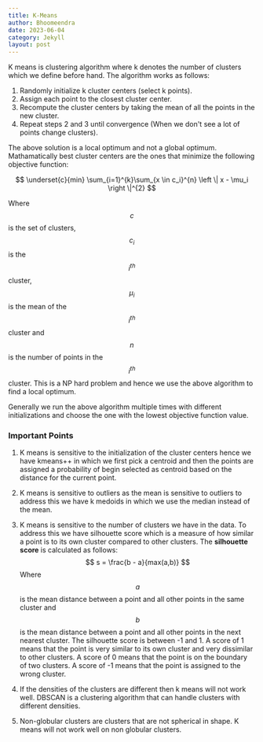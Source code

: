 ```yaml
---
title: K-Means
author: Bhoomeendra 
date: 2023-06-04
category: Jekyll
layout: post
---
```


K means is clustering algorithm where k denotes the number of clusters which we define before hand. The algorithm works as follows:

1. Randomly initialize k cluster centers (select k points).
2. Assign each point to the closest cluster center.
3. Recompute the cluster centers by taking the mean of all the points in the new cluster.
4. Repeat steps 2 and 3 until convergence (When we don't see a lot of points change clusters).

The above solution is a local optimum and not a global optimum. Mathamatically best cluster centers are the ones that minimize the following objective function:

$$ \underset{c}{min} \sum_{i=1}^{k}\sum_{x \in c_i}^{n} \left \| x - \mu_i \right \|^{2} $$

Where $$c$$ is the set of clusters, $$c_i$$ is the $$i^{th}$$ cluster, $$\mu_i$$ is the mean of the $$i^{th}$$ cluster and $$n$$ is the number of points in the $$i^{th}$$ cluster. This is a NP hard problem and hence we use the above algorithm to find a local optimum.

Generally we run the above algorithm multiple times with different initializations and choose the one with the lowest objective function value.

### Important Points
1. K means is sensitive to the initialization of the cluster centers hence we have kmeans++ in which we first pick a centroid and then the points are assigned a probability of begin selected as centroid based on the distance for the current point.

2. K means is sensitive to outliers as the mean is sensitive to outliers to address this we have k medoids in which we use the median instead of the mean.

3. K means is sensitive to the number of clusters we have in the data. To address this we have silhouette score which is a measure of how similar a point is to its own cluster compared to other clusters. The __silhouette score__ is calculated as follows: $$ s = \frac{b - a}{max(a,b)} $$ Where $$a$$ is the mean distance between a point and all other points in the same cluster and $$b$$ is the mean distance between a point and all other points in the next nearest cluster. The silhouette score is between -1 and 1. A score of 1 means that the point is very similar to its own cluster and very dissimilar to other clusters. A score of 0 means that the point is on the boundary of two clusters. A score of -1 means that the point is assigned to the wrong cluster.

4. If the densities of the clusters are different then k means will not work well. DBSCAN is a clustering algorithm that can handle clusters with different densities. 

5. Non-globular clusters are clusters that are not spherical in shape. K means will not work well on non globular clusters.


